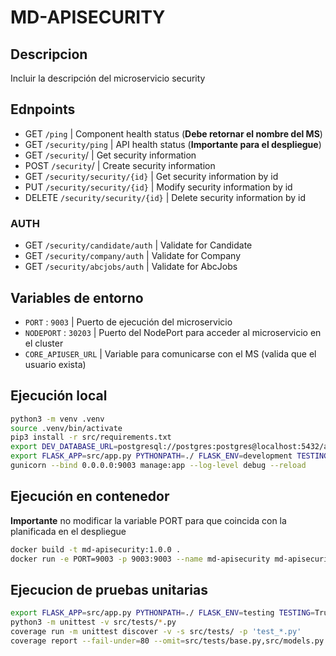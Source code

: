 # MD-APISECURITY

## Descripcion 

Incluir la descripción del microservicio security

## Ednpoints

- GET `/ping` | Component health status (**Debe retornar el nombre del MS**)
- GET `/security/ping` | API health status (**Importante para el despliegue**)
- GET `/security`/ | Get security information
- POST `/security`/ | Create security information
- GET `/security/security/{id}` | Get security information by id
- PUT `/security/security/{id}` | Modify security information by id
- DELETE `/security/security/{id}` | Delete security information by id
### AUTH
- GET `/security/candidate/auth` | Validate for Candidate
- GET `/security/company/auth` | Validate for Company
- GET `/security/abcjobs/auth` | Validate for AbcJobs

## Variables de entorno

- `PORT` : `9003` | Puerto de ejecución del microservicio
- `NODEPORT` : `30203` | Puerto del NodePort para acceder al microservicio en el cluster
- `CORE_APIUSER_URL` | Variable para comunicarse con el MS (valida que el usuario exista)

## Ejecución local

```bash
python3 -m venv .venv
source .venv/bin/activate
pip3 install -r src/requirements.txt
export DEV_DATABASE_URL=postgresql://postgres:postgres@localhost:5432/abc_jobs CORE_APIUSER_URL=http://127.0.0.1:9000/users 
export FLASK_APP=src/app.py PYTHONPATH=./ FLASK_ENV=development TESTING=False FLASK_DEBUG=True FLASK_APP_NAME=md-apisecurity
gunicorn --bind 0.0.0.0:9003 manage:app --log-level debug --reload
```

## Ejecución en contenedor

**Importante** no modificar la variable PORT para que coincida con la planificada en el despliegue

```bash
docker build -t md-apisecurity:1.0.0 .
docker run -e PORT=9003 -p 9003:9003 --name md-apisecurity md-apisecurity:1.0.0
```

## Ejecucion de pruebas unitarias

```bash
export FLASK_APP=src/app.py PYTHONPATH=./ FLASK_ENV=testing TESTING=True FLASK_DEBUG=False FLASK_APP_NAME=md-apisecurity
python3 -m unittest -v src/tests/*.py
coverage run -m unittest discover -v -s src/tests/ -p 'test_*.py'
coverage report --fail-under=80 --omit=src/tests/base.py,src/models.py
```
